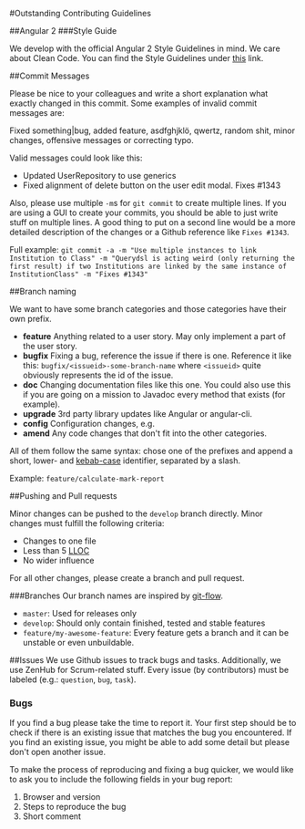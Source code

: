#Outstanding Contributing Guidelines

##Angular 2
###Style Guide

We develop with the official Angular 2 Style Guidelines in mind. We care about Clean Code.
You can find the Style Guidelines under [this](https://angular.io/docs/ts/latest/guide/style-guide.html) link.


##Commit Messages

Please be nice to your colleagues and write a short explanation what exactly changed in this commit.
Some examples of invalid commit messages are:

Fixed something|bug, added feature, asdfghjklö, qwertz, random shit, minor changes, offensive messages or correcting typo.

Valid messages could look like this:

* Updated UserRepository to use generics
* Fixed alignment of delete button on the user edit modal. Fixes #1343

Also, please use multiple `-m`s for `git commit` to create multiple lines. If you are using a GUI to create your commits, you should be able to just write stuff on multiple lines. A good thing to put on a second line would be a more detailed description of the changes or a Github reference like `Fixes #1343`.

Full example: `git commit -a -m "Use multiple instances to link Institution to Class" -m "Querydsl is acting weird (only returning the first result) if two Institutions are linked by the same instance of InstitutionClass" -m "Fixes #1343" `

##Branch naming

We want to have some branch categories and those categories have their own prefix.

- **feature**
  Anything related to a user story. May only implement a part of the user story.
- **bugfix**
  Fixing a bug, reference the issue if there is one. Reference it like this: `bugfix/<issueid>-some-branch-name` where `<issueid>` quite obviously represents the id of the issue.
- **doc**
  Changing documentation files like this one. You could also use this if you are going on a mission to Javadoc every method that exists (for example).
- **upgrade**
  3rd party library updates like Angular or angular-cli.
- **config**
  Configuration changes, e.g. 
- **amend**
   Any code changes that don't fit into the other categories.

All of them follow the same syntax: chose one of the prefixes and append a short, lower- and [kebab-case](https://en.wikipedia.org/wiki/Letter_case#Special_case_styles) identifier, separated by a slash.

Example:
`feature/calculate-mark-report`

##Pushing and Pull requests

Minor changes can be pushed to the `develop` branch directly. Minor changes must fulfill the following criteria:

* Changes to one file
* Less than 5 [LLOC](https://en.wikipedia.org/wiki/Source_lines_of_code#Measurement_methods)
* No wider influence

For all other changes, please create a branch and pull request.

###Branches 
Our branch names are inspired by [git-flow](https://danielkummer.github.io/git-flow-cheatsheet/#getting_started).

* `master`: Used for releases only
* `develop`: Should only contain finished, tested and stable features
* `feature/my-awesome-feature`: Every feature gets a branch and it can be unstable or even unbuildable.

##Issues
We use Github issues to track bugs and tasks. Additionally, we use ZenHub for Scrum-related stuff.
Every issue (by contributors) must be labeled (e.g.: `question`, `bug`, `task`).

### Bugs
If you find a bug please take the time to report it.
Your first step should be to check if there is an existing issue that matches the bug you encountered. If you find an existing issue, you might be able to add some detail but please don't open another issue.


To make the process of reproducing and fixing a bug quicker, we would like to ask you to include the following fields in your bug report:

1. Browser and version
2. Steps to reproduce the bug
3. Short comment

